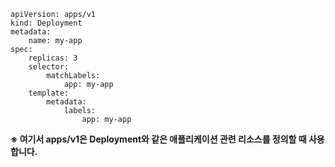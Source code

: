 ```
apiVersion: apps/v1
kind: Deployment
metadata:
    name: my-app
spec:
    replicas: 3
    selector:
        matchLabels:
            app: my-app
    template:
        metadata:
            labels:
                app: my-app
```

**※ 여기서 apps/v1은 Deployment와 같은 애플리케이션 관련 리소스를 정의할 때 사용합니다.**
